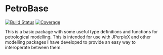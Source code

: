 # PetroBase

[![Build Status](https://github.com/sc-dyer/PetroBase.jl/actions/workflows/CI.yml/badge.svg?branch=main)](https://github.com/sc-dyer/PetroBase.jl/actions/workflows/CI.yml?query=branch%3Amain)
[![Coverage](https://codecov.io/gh/sc-dyer/PetroBase.jl/branch/main/graph/badge.svg)](https://codecov.io/gh/sc-dyer/PetroBase.jl)

This is a basic package with some useful type definitions and functions for petrological modelling. This is intended for use with JPerpleX and other modelling packages I have developed to provide an easy way to interoperate between them.